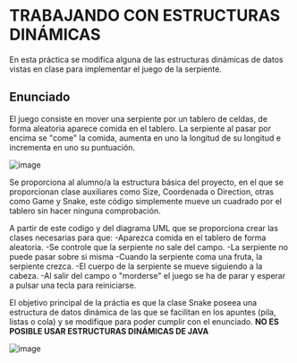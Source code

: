 
# TRABAJANDO CON ESTRUCTURAS DINÁMICAS

En esta práctica se modifica alguna de las estructuras dinámicas de datos vistas en clase para implementar el juego de la serpiente.

   
## Enunciado

El juego consiste en mover una serpiente por un tablero de celdas, de forma aleatoria aparece comida en el tablero. La serpiente al pasar por encima se "come" la comida, aumenta en uno la longitud de su longitud e incrementa en uno su puntuación.

![image](https://github.com/pass1enator/DAWSnakeTemplate/blob/master/src/main/resources/resuelto.png?raw=true)

Se proporciona al alumno/a la estructura básica del proyecto, en el que se proporcionan clase auxiliares como Size, Coordenada o Direction, otras como Game y Snake, este código simplemente mueve un cuadrado por el tablero sin hacer ninguna comprobación.

A partir de este codigo y del diagrama UML que se proporciona crear las clases necesarias para que:
    -Aparezca comida en el tablero de forma aleatoria.
    -Se controle que la serpiente no sale del campo.
    -La serpiente no puede pasar sobre si misma
    -Cuando la serpiente coma una fruta, la serpiente crezca.
    -El cuerpo de la serpiente se mueve siguiendo a la cabeza.
    -Al salir del campo o "morderse" el juego se ha de parar y esperar a pulsar una tecla para reiniciarse.
 
El objetivo principal de la práctia es que la clase Snake poseea una estructura de datos dinámica de las que se facilitan en los apuntes (pila, listas o cola) y se modifique para poder cumplir con el enunciado. **NO ES POSIBLE USAR ESTRUCTURAS DINÁMICAS DE JAVA**

![image](https://github.com/pass1enator/DAWSnakeTemplate/blob/master/src/main/resources/uml.png?raw=true)
